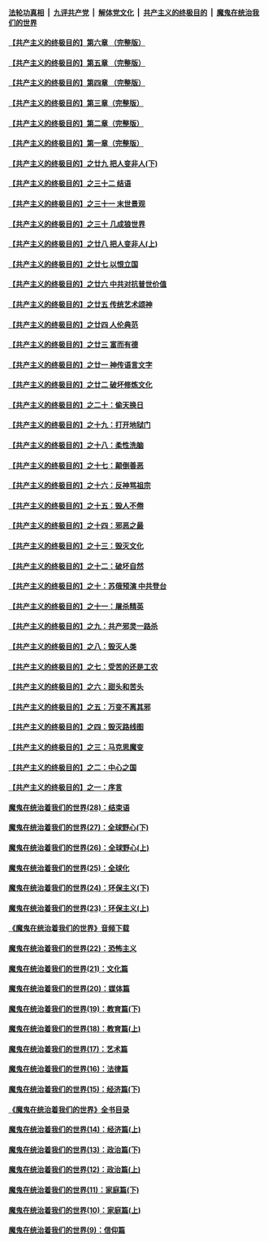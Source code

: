 

####  [法轮功真相](../../../../basic/blob/master/README.md?t=07081931) &nbsp;|&nbsp; [九评共产党](../../../../9ping.md/blob/master/README.md?t=07081931) &nbsp;|&nbsp; [解体党文化](../../../../jtdwh.md/blob/master/README.md?t=07081931)  &nbsp;|&nbsp; [共产主义的终极目的](../../../../gczydzjmd.md/blob/master/README.md?t=07081931) &nbsp;|&nbsp; [魔鬼在统治我们的世界](../../../../mgztzwmdsj.md/blob/master/README.md?t=07081931) 

#### [【共产主义的终极目的】第六章 （完整版）](../pages/nsc422/n11428913.md?t=07081931) 

#### [【共产主义的终极目的】第五章 （完整版）](../pages/nsc422/n11428912.md?t=07081931) 

#### [【共产主义的终极目的】第四章 （完整版）](../pages/nsc422/n11428907.md?t=07081931) 

#### [【共产主义的终极目的】第三章（完整版）](../pages/nsc422/n11428848.md?t=07081931) 

#### [【共产主义的终极目的】第二章（完整版）](../pages/nsc422/n11428831.md?t=07081931) 

#### [【共产主义的终极目的】第一章（完整版）](../pages/nsc422/n11417651.md?t=07081931) 

#### [【共产主义的终极目的】之廿九 把人变非人(下)](../pages/nsc422/n11344140.md?t=07081931) 

#### [【共产主义的终极目的】之三十二 结语](../pages/nsc422/n11360535.md?t=07081931) 

#### [【共产主义的终极目的】之三十一 末世景观](../pages/nsc422/n11351129.md?t=07081931) 

#### [【共产主义的终极目的】之三十 几成狼世界](../pages/nsc422/n11348280.md?t=07081931) 

#### [【共产主义的终极目的】之廿八 把人变非人(上)](../pages/nsc422/n11340492.md?t=07081931) 

#### [【共产主义的终极目的】之廿七 以恨立国](../pages/nsc422/n11336944.md?t=07081931) 

#### [【共产主义的终极目的】之廿六 中共对抗普世价值](../pages/nsc422/n11324785.md?t=07081931) 

#### [【共产主义的终极目的】之廿五 传统艺术颂神](../pages/nsc422/n11296396.md?t=07081931) 

#### [【共产主义的终极目的】之廿四 人伦典范](../pages/nsc422/n11296397.md?t=07081931) 

#### [【共产主义的终极目的】之廿三 富而有德](../pages/nsc422/n11283598.md?t=07081931) 

#### [【共产主义的终极目的】之廿一 神传语言文字](../pages/nsc422/n11263265.md?t=07081931) 

#### [【共产主义的终极目的】之廿二 破坏修炼文化](../pages/nsc422/n11245728.md?t=07081931) 

#### [【共产主义的终极目的】之二十：偷天换日](../pages/nsc422/n11238846.md?t=07081931) 

#### [【共产主义的终极目的】之十九：打开地狱门](../pages/nsc422/n11206376.md?t=07081931) 

#### [【共产主义的终极目的】之十八：柔性洗脑](../pages/nsc422/n11199994.md?t=07081931) 

#### [【共产主义的终极目的】之十七：颠倒善恶](../pages/nsc422/n11179782.md?t=07081931) 

#### [【共产主义的终极目的】之十六：反神骂祖宗](../pages/nsc422/n11166798.md?t=07081931) 

#### [【共产主义的终极目的】之十五：毁人不倦](../pages/nsc422/n11166792.md?t=07081931) 

#### [【共产主义的终极目的】之十四：邪恶之最](../pages/nsc422/n11150249.md?t=07081931) 

#### [【共产主义的终极目的】之十三：毁灭文化](../pages/nsc422/n11135227.md?t=07081931) 

#### [【共产主义的终极目的】之十二：破坏自然](../pages/nsc422/n11135214.md?t=07081931) 

#### [【共产主义的终极目的】之十：苏俄预演 中共登台](../pages/nsc422/n11118424.md?t=07081931) 

#### [【共产主义的终极目的】之十一：屠杀精英](../pages/nsc422/n11118442.md?t=07081931) 

#### [【共产主义的终极目的】之九：共产邪灵一路杀](../pages/nsc422/n11114139.md?t=07081931) 

#### [【共产主义的终极目的】之八：毁灭人类](../pages/nsc422/n11108503.md?t=07081931) 

#### [【共产主义的终极目的】之七：受苦的还是工农](../pages/nsc422/n11101809.md?t=07081931) 

#### [【共产主义的终极目的】之六：甜头和苦头](../pages/nsc422/n11096971.md?t=07081931) 

#### [【共产主义的终极目的】之五：万变不离其邪](../pages/nsc422/n11091285.md?t=07081931) 

#### [【共产主义的终极目的】之四：毁灭路线图](../pages/nsc422/n11086284.md?t=07081931) 

#### [【共产主义的终极目的】之三：马克思魔变](../pages/nsc422/n11061941.md?t=07081931) 

#### [【共产主义的终极目的】之二：中心之国](../pages/nsc422/n11047728.md?t=07081931) 

#### [【共产主义的终极目的】之一：序言](../pages/nsc422/n11086077.md?t=07081931) 

#### [魔鬼在统治着我们的世界(28)：结束语](../pages/nsc422/n10936246.md?t=07081931) 

#### [魔鬼在统治着我们的世界(27)：全球野心(下)](../pages/nsc422/n10928319.md?t=07081931) 

#### [魔鬼在统治着我们的世界(26)：全球野心(上)](../pages/nsc422/n10900318.md?t=07081931) 

#### [魔鬼在统治着我们的世界(25)：全球化](../pages/nsc422/n10788205.md?t=07081931) 

#### [魔鬼在统治着我们的世界(24)：环保主义(下)](../pages/nsc422/n10695307.md?t=07081931) 

#### [魔鬼在统治着我们的世界(23)：环保主义(上)](../pages/nsc422/n10688613.md?t=07081931) 

#### [《魔鬼在统治着我们的世界》音频下载](../pages/nsc422/n10635553.md?t=07081931) 

#### [魔鬼在统治着我们的世界(22)：恐怖主义](../pages/nsc422/n10614727.md?t=07081931) 

#### [魔鬼在统治着我们的世界(21)：文化篇](../pages/nsc422/n10597706.md?t=07081931) 

#### [魔鬼在统治着我们的世界(20)：媒体篇](../pages/nsc422/n10586579.md?t=07081931) 

#### [魔鬼在统治着我们的世界(19)：教育篇(下)](../pages/nsc422/n10564808.md?t=07081931) 

#### [魔鬼在统治着我们的世界(18)：教育篇(上)](../pages/nsc422/n10526970.md?t=07081931) 

#### [魔鬼在统治着我们的世界(17)：艺术篇](../pages/nsc422/n10499093.md?t=07081931) 

#### [魔鬼在统治着我们的世界(16)：法律篇](../pages/nsc422/n10485969.md?t=07081931) 

#### [魔鬼在统治着我们的世界(15)：经济篇(下)](../pages/nsc422/n10469975.md?t=07081931) 

#### [《魔鬼在统治着我们的世界》全书目录](../pages/nsc422/n10464261.md?t=07081931) 

#### [魔鬼在统治着我们的世界(14)：经济篇(上)](../pages/nsc422/n10457370.md?t=07081931) 

#### [魔鬼在统治着我们的世界(13)：政治篇(下)](../pages/nsc422/n10448270.md?t=07081931) 

#### [魔鬼在统治着我们的世界(12)：政治篇(上)](../pages/nsc422/n10444576.md?t=07081931) 

#### [魔鬼在统治着我们的世界(11)：家庭篇(下)](../pages/nsc422/n10440961.md?t=07081931) 

#### [魔鬼在统治着我们的世界(10)：家庭篇(上)](../pages/nsc422/n10435448.md?t=07081931) 

#### [魔鬼在统治着我们的世界(9)：信仰篇](../pages/nsc422/n10432159.md?t=07081931) 

